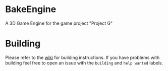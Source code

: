 # BakeEngine
A 3D Game Engine for the game project "Project G"

# Building
Please refer to the [wiki](https://github.com/Werechang/BakeEngine/wiki) for building instructions.
If you have problems with building feel free to open an issue with the `building` and `help wanted` labels.
